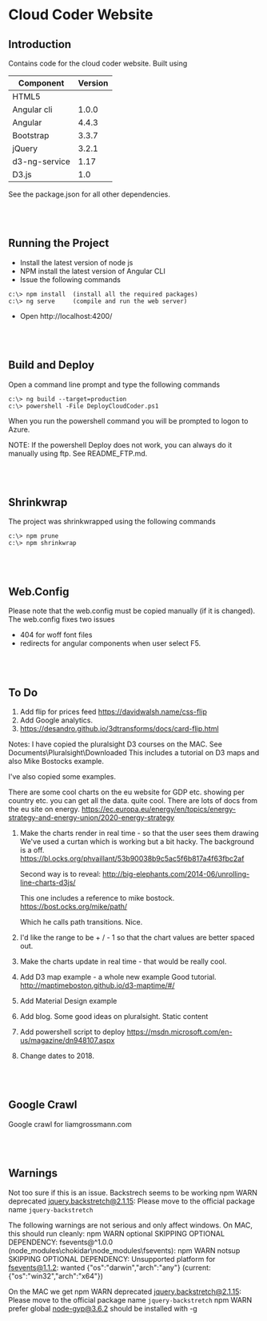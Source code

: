 # Cloud Coder Website


## Introduction
Contains code for the cloud coder website. Built using

| Component     | Version |
|-------------- | ------- |
| HTML5         |         |
| Angular cli   | 1.0.0   |
| Angular       | 4.4.3   |
| Bootstrap     | 3.3.7   | 
| jQuery        | 3.2.1   |
| d3-ng-service | 1.17    | 
| D3.js         | 1.0     |

See the package.json for all other dependencies.



<br><br>
## Running the Project
* Install the latest version of node js
* NPM install the latest version of Angular CLI
* Issue the following commands
```
c:\> npm install  (install all the required packages)
c:\> ng serve     (compile and run the web server)
```
* Open http://localhost:4200/



<br><br>
## Build and Deploy
Open a command line prompt and type the following commands
```
c:\> ng build --target=production
c:\> powershell -File DeployCloudCoder.ps1
```

When you run the powershell command you will be prompted to logon to Azure. 

NOTE: If the powershell Deploy does not work, you can always do it manually using ftp. See README_FTP.md.



<br><br>
## Shrinkwrap
The project was shrinkwrapped using the following commands
```
c:\> npm prune
c:\> npm shrinkwrap
```



<br><br>
## Web.Config
Please note that the web.config must be copied manually (if it is changed). The web.config fixes two issues
* 404 for woff font files
* redirects for angular components when user select F5.



<br><br>
## To Do
01) Add flip for prices feed https://davidwalsh.name/css-flip
02) Add Google analytics.
03) https://desandro.github.io/3dtransforms/docs/card-flip.html

Notes: 
I have copied the pluralsight D3 courses on the MAC. See
Documents\Pluralsight\Downloaded
This includes a tutorial on D3 maps and also Mike Bostocks example.

I've also copied some examples.

There are some cool charts on the eu website for GDP etc.
showing per country etc.
you can get all the data.
quite cool.
There are lots of docs from the eu site on energy.
https://ec.europa.eu/energy/en/topics/energy-strategy-and-energy-union/2020-energy-strategy


01) Make the charts render in real time - so that the user sees them drawing
    We've used a curtan which is working but a bit hacky. The background is a off.
    https://bl.ocks.org/phvaillant/53b90038b9c5ac5f6b817a4f63fbc2af

    Second way is to reveal:
    http://big-elephants.com/2014-06/unrolling-line-charts-d3js/

    This one includes a reference to mike bostock.
    https://bost.ocks.org/mike/path/

    Which he calls path transitions.
    Nice.

02) I'd like the range to be + / - 1 so that the chart values are better spaced out.

03) Make the charts update in real time - that would be really cool.

04) Add D3 map example - a whole new example
    Good tutorial.
    http://maptimeboston.github.io/d3-maptime/#/

05) Add Material Design example

06) Add blog. Some good ideas on pluralsight. Static content

07) Add powershell script to deploy
    https://msdn.microsoft.com/en-us/magazine/dn948107.aspx

08) Change dates to 2018.



<br><br>
## Google Crawl
Google crawl for liamgrossmann.com



<br><br>
## Warnings
Not too sure if this is an issue. Backstrech seems to be working
npm WARN deprecated jquery.backstretch@2.1.15: Please move to the official package name `jquery-backstretch`

The following warnings are not serious and only affect windows. On MAC, this should run cleanly:
npm WARN optional SKIPPING OPTIONAL DEPENDENCY: fsevents@^1.0.0 (node_modules\chokidar\node_modules\fsevents):
npm WARN notsup SKIPPING OPTIONAL DEPENDENCY: Unsupported platform for fsevents@1.1.2: wanted {"os":"darwin","arch":"any"} (current: {"os":"win32","arch":"x64"})

On the MAC we get
npm WARN deprecated jquery.backstretch@2.1.15: Please move to the official package name `jquery-backstretch`
npm WARN prefer global node-gyp@3.6.2 should be installed with -g



